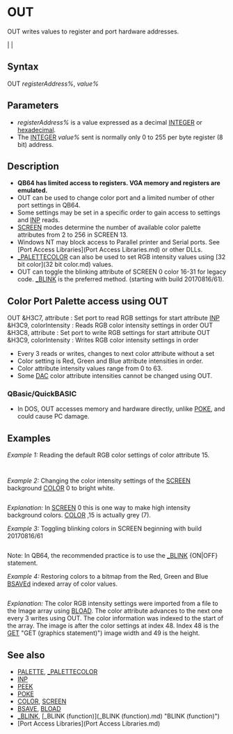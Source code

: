 # OUT

OUT writes values to register and port hardware addresses.

  

|  |

## Syntax

OUT *registerAddress%*, *value%*
  

## Parameters

* *registerAddress%* is a value expressed as a decimal [INTEGER](INTEGER.md) or [hexadecimal](hexadecimal.md).
* The [INTEGER](INTEGER.md) *value%* sent is normally only 0 to 255 per byte register (8 bit) address.

  

## Description

* **QB64 has limited access to registers. VGA memory and registers are emulated.**
* OUT can be used to change color port and a limited number of other port settings in QB64.
* Some settings may be set in a specific order to gain access to settings and [INP](INP.md) reads.
* [SCREEN](SCREEN.md) modes determine the number of available color palette attributes from 2 to 256 in SCREEN 13.
* Windows NT may block access to Parallel printer and Serial ports. See [Port Access Libraries](Port Access Libraries.md) or other DLLs.
* [_PALETTECOLOR](_PALETTECOLOR.md) can also be used to set RGB intensity values using [32 bit color](32 bit color.md) values.
* OUT can toggle the blinking attribute of SCREEN 0 color 16-31 for legacy code. [_BLINK](_BLINK.md) is the preferred method. (starting with build 20170816/61).

  

## Color Port Palette access using OUT

OUT &H3C7, attribute : Set port to read RGB settings for start attribute
[INP](INP.md) &H3C9, colorIntensity : Reads RGB color intensity settings in order
OUT &H3C8, attribute : Set port to write RGB settings for start attribute
OUT &H3C9, colorIntensity : Writes RGB color intensity settings in order
* Every 3 reads or writes, changes to next color attribute without a set
* Color setting is Red, Green and Blue attribute intensities in order.
* Color attribute intensity values range from 0 to 63.
* Some [DAC](DAC.md) color attribute intensities cannot be changed using OUT.

### QBasic/QuickBASIC

* In DOS, OUT accesses memory and hardware directly, unlike [POKE](POKE.md), and could cause PC damage.

  

## Examples

*Example 1:* Reading the default RGB color settings of color attribute 15.

``` OUT &H3C7, 15      'set color port attribute 15 for a read red% = [INP](INP.md)(&H3C9) green% = INP(&H3C9) blue% = INP(&H3C9) PRINT red%, green%, blue%  
```

```  63       63       63  
```

  

*Example 2:* Changing the color intensity settings of the [SCREEN](SCREEN.md) background [COLOR](COLOR.md) 0 to bright white.

``` OUT &H3C8, 0  'attribute number. 0 for black screen background OUT &H3C9, 63 'red OUT &H3C9, 63 'green OUT &H3C9, 63 'blue  
```

*Explanation:* In [SCREEN](SCREEN.md) 0 this is one way to make high intensity background colors. [COLOR](COLOR.md) ,15 is actually grey (7).
  

*Example 3:* Toggling blinking colors in SCREEN beginning with build 20170816/61

``` OUT &H3C0, &H10  'disables blinking and enables high intensity backgrounds (colors 16-31) OUT &H3C0, 2 ^ 3 'reenables blinking and disables high intensity backgrounds  (colors 16-31)  
```

Note: In QB64, the recommended practice is to use the [_BLINK](_BLINK.md) {ON|OFF} statement.
  

*Example 4:* Restoring colors to a bitmap from the Red, Green and Blue [BSAVEd](BSAVEd.md) indexed array of color values.

```  [SCREEN](SCREEN.md) 12  OUT [&H](&H.md)3C8, 0 ' set color port for output at attribute 0  [FOR](FOR.md) i = 0 [TO](TO.md) 47 ' 48 RGB values is (3 * 16) -1 color attributes from 0 in screen 12    OUT [&H](&H.md)3C9, Image%(i) ' changes to next attribute after 3 RGB loops  [NEXT](NEXT.md)  [PUT](PUT.md) "PUT (graphics statement)")(clm, row), Image(48) PSET  
```

*Explanation:* The color RGB intensity settings were imported from a file to the Image array using [BLOAD](BLOAD.md). The color attribute advances to the next one every 3 writes using OUT. The color information was indexed to the start of the array. The image is after the color settings at index 48. Index 48 is the [GET](GET.md) "GET (graphics statement)") image width and 49 is the height.
  

## See also

* [PALETTE](PALETTE.md), [_PALETTECOLOR](_PALETTECOLOR.md)
* [INP](INP.md)
* [PEEK](PEEK.md)
* [POKE](POKE.md)
* [COLOR](COLOR.md), [SCREEN](SCREEN.md)
* [BSAVE](BSAVE.md), [BLOAD](BLOAD.md)
* [_BLINK](_BLINK.md), [_BLINK (function)](_BLINK (function).md) "BLINK (function)")
* [Port Access Libraries](Port Access Libraries.md)

  
